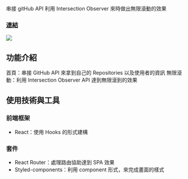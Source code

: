 串接 gitHub API 利用 Intersection Observer 來時做出無限滾動的效果

### [連結](https://impala8012.github.io/Infinite-Scroll/#/)
![](https://i.imgur.com/JX0v9Dw.gif)

## 功能介紹
首頁：串接 GitHub API 來拿到自己的 Repositories 以及使用者的資訊
無限滾動：利用 Intersection Observer API 達到無限滾到的效果

## 使用技術與工具
### 前端框架
- React：使用 Hooks 的形式建構

### 套件
- React Router：處理路由協助達到 SPA 效果
- Styled-components：利用 component 形式，來完成畫面的樣式
